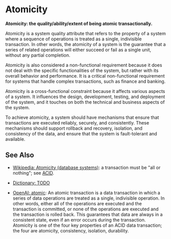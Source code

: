 # Atomicity

**Atomicity: the quality/ability/extent of being atomic transactionally.**

<span data-chatgpt-prompt="explain atomicity (system quality attribute, cross-functional constraint, non-functional requirement\)">

Atomicity is a system quality attribute that refers to the property of a system where a sequence of operations is treated as a single, indivisible transaction. In other words, the atomicity of a system is the guarantee that a series of related operations will either succeed or fail as a single unit, without any partial completion.

Atomicity is also considered a non-functional requirement because it does not deal with the specific functionalities of the system, but rather with its overall behavior and performance. It is a critical non-functional requirement for systems that handle complex transactions, such as finance and banking.

Atomicity is a cross-functional constraint because it affects various aspects of a system. It influences the design, development, testing, and deployment of the system, and it touches on both the technical and business aspects of the system.

To achieve atomicity, a system should have mechanisms that ensure that transactions are executed reliably, securely, and consistently. These mechanisms should support rollback and recovery, isolation, and consistency of the data, and ensure that the system is fault-tolerant and available.

</span>

## See Also

* [Wikipedia: Atomicity (database systems)](https://wikipedia.org/wiki/Atomicity_(database_systems)): a transaction must be "all or nothing"; see [ACID](https://wikipedia.org/wiki/ACID).

* [Dictionary: TODO](TODO)

* [OpenAI: atomic](https:://openai.com): <span data-chatgpt-prompt="define atomic (computers and software)">An atomic transaction is a data transaction in which a series of data operations are treated as a single, indivisible operation. In other words, either all of the operations are executed and the transaction is committed, or none of the operations are executed and the transaction is rolled back. This guarantees that data are always in a consistent state, even if an error occurs during the transaction. Atomicity is one of the four key properties of an ACID data transaction; the four are atomicity, consistency, isolation, durability.</span>
